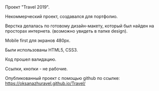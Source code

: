 Проект "Travel 2019".

Некоммерческий проект, создавался для портфолио.

Верстка делалась по готовому дизайн-макету, который был найден на просторах интернета. (возможно увидеть в папке design).

Mobile first для экранов 480px.

Были использованы HTML5, CSS3.

Код прошел валидацию.

Ссылки, кнопки - не рабочие.

Опубликованный проект с помощью github по ссылке: https://oksanazhuravel.github.io/Travel/
